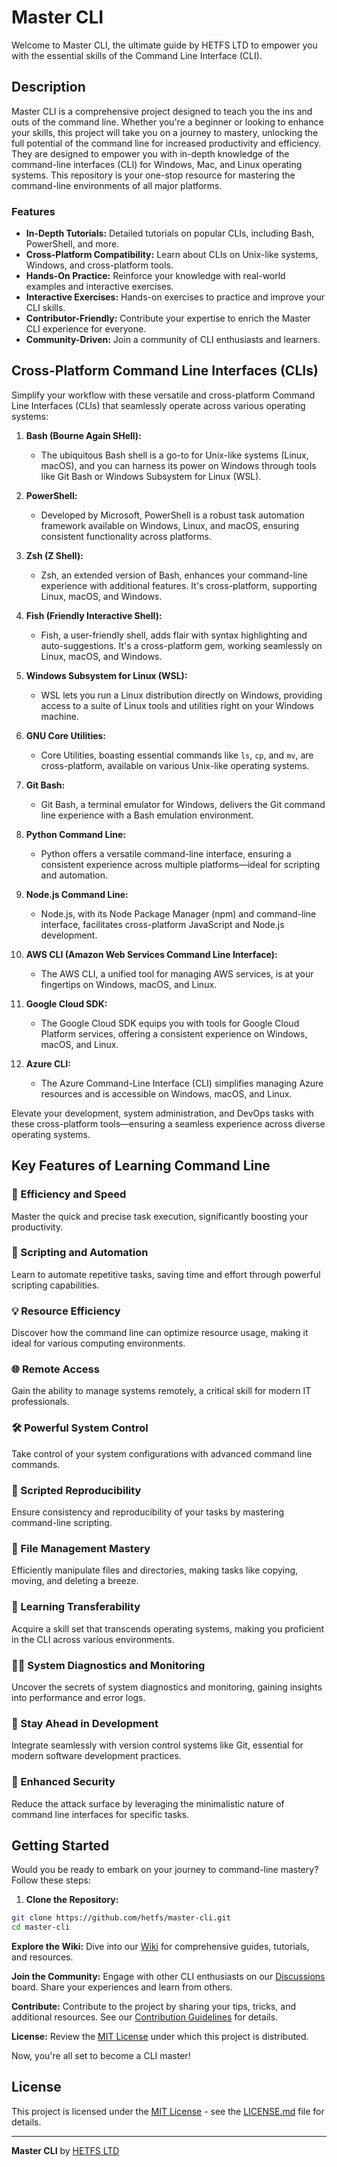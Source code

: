 # Master CLI
Welcome to Master CLI, the ultimate guide by HETFS LTD to empower you with the essential skills of the Command Line Interface (CLI).

## Description

Master CLI is a comprehensive project designed to teach you the ins and outs of the command line. Whether you're a beginner or looking to enhance your skills, this project will take you on a journey to mastery, unlocking the full potential of the command line for increased productivity and efficiency.
They are designed to empower you with in-depth knowledge of the command-line interfaces (CLI) for Windows, Mac, and Linux operating systems. This repository is your one-stop resource for mastering the command-line environments of all major platforms.

### Features

- **In-Depth Tutorials:** Detailed tutorials on popular CLIs, including Bash, PowerShell, and more.
- **Cross-Platform Compatibility:** Learn about CLIs on Unix-like systems, Windows, and cross-platform tools.
- **Hands-On Practice:** Reinforce your knowledge with real-world examples and interactive exercises.
- **Interactive Exercises:** Hands-on exercises to practice and improve your CLI skills.
- **Contributor-Friendly:** Contribute your expertise to enrich the Master CLI experience for everyone.
- **Community-Driven:** Join a community of CLI enthusiasts and learners.

## Cross-Platform Command Line Interfaces (CLIs)

Simplify your workflow with these versatile and cross-platform Command Line Interfaces (CLIs) that seamlessly operate across various operating systems:

1. **Bash (Bourne Again SHell):**
   - The ubiquitous Bash shell is a go-to for Unix-like systems (Linux, macOS), and you can harness its power on Windows through tools like Git Bash or Windows Subsystem for Linux (WSL).

2. **PowerShell:**
   - Developed by Microsoft, PowerShell is a robust task automation framework available on Windows, Linux, and macOS, ensuring consistent functionality across platforms.

3. **Zsh (Z Shell):**
   - Zsh, an extended version of Bash, enhances your command-line experience with additional features. It's cross-platform, supporting Linux, macOS, and Windows.

4. **Fish (Friendly Interactive Shell):**
   - Fish, a user-friendly shell, adds flair with syntax highlighting and auto-suggestions. It's a cross-platform gem, working seamlessly on Linux, macOS, and Windows.

5. **Windows Subsystem for Linux (WSL):**
   - WSL lets you run a Linux distribution directly on Windows, providing access to a suite of Linux tools and utilities right on your Windows machine.

6. **GNU Core Utilities:**
   - Core Utilities, boasting essential commands like `ls`, `cp`, and `mv`, are cross-platform, available on various Unix-like operating systems.

7. **Git Bash:**
   - Git Bash, a terminal emulator for Windows, delivers the Git command line experience with a Bash emulation environment.

8. **Python Command Line:**
   - Python offers a versatile command-line interface, ensuring a consistent experience across multiple platforms—ideal for scripting and automation.

9. **Node.js Command Line:**
   - Node.js, with its Node Package Manager (npm) and command-line interface, facilitates cross-platform JavaScript and Node.js development.

10. **AWS CLI (Amazon Web Services Command Line Interface):**
    - The AWS CLI, a unified tool for managing AWS services, is at your fingertips on Windows, macOS, and Linux.

11. **Google Cloud SDK:**
    - The Google Cloud SDK equips you with tools for Google Cloud Platform services, offering a consistent experience on Windows, macOS, and Linux.

12. **Azure CLI:**
    - The Azure Command-Line Interface (CLI) simplifies managing Azure resources and is accessible on Windows, macOS, and Linux.

Elevate your development, system administration, and DevOps tasks with these cross-platform tools—ensuring a seamless experience across diverse operating systems.

## Key Features of Learning Command Line

### 🚀 Efficiency and Speed

Master the quick and precise task execution, significantly boosting your productivity.

### 🤖 Scripting and Automation

Learn to automate repetitive tasks, saving time and effort through powerful scripting capabilities.

### 💡 Resource Efficiency

Discover how the command line can optimize resource usage, making it ideal for various computing environments.

### 🌐 Remote Access

Gain the ability to manage systems remotely, a critical skill for modern IT professionals.

### 🛠 Powerful System Control

Take control of your system configurations with advanced command line commands.

### 🔄 Scripted Reproducibility

Ensure consistency and reproducibility of your tasks by mastering command-line scripting.

### 📂 File Management Mastery

Efficiently manipulate files and directories, making tasks like copying, moving, and deleting a breeze.

### 🔄 Learning Transferability

Acquire a skill set that transcends operating systems, making you proficient in the CLI across various environments.

### 🕵️‍♂️ System Diagnostics and Monitoring

Uncover the secrets of system diagnostics and monitoring, gaining insights into performance and error logs.

### 🚀 Stay Ahead in Development

Integrate seamlessly with version control systems like Git, essential for modern software development practices.

### 🔐 Enhanced Security

Reduce the attack surface by leveraging the minimalistic nature of command line interfaces for specific tasks.

## Getting Started

Would you be ready to embark on your journey to command-line mastery? Follow these steps:

1. **Clone the Repository:**
  
  ```bash
  git clone https://github.com/hetfs/master-cli.git
  cd master-cli
  ```
  

**Explore the Wiki:**
Dive into our [Wiki](wiki-link) for comprehensive guides, tutorials, and resources.

**Join the Community:**
Engage with other CLI enthusiasts on our [Discussions](discussions-link) board. Share your experiences and learn from others.

**Contribute:**
Contribute to the project by sharing your tips, tricks, and additional resources. See our [Contribution Guidelines](CONTRIBUTING.md) for details.

**License:**
Review the [MIT License](LICENSE.md) under which this project is distributed.

Now, you're all set to become a CLI master!

## License

This project is licensed under the [MIT License](LICENSE.md) - see the [LICENSE.md](LICENSE.md) file for details.

---

**Master CLI** by [HETFS LTD](https://github.com/hetfs)
